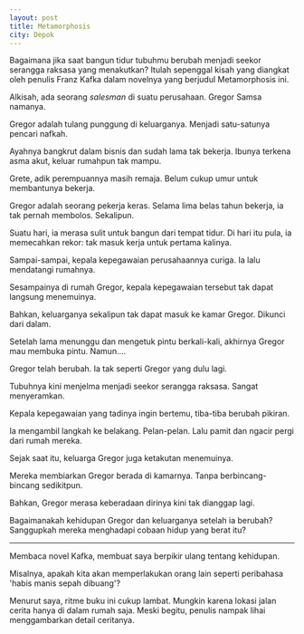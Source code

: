 ```yaml
---
layout: post
title: Metamorphosis
city: Depok
---
```

Bagaimana jika saat bangun tidur tubuhmu berubah menjadi seekor serangga raksasa yang menakutkan? Itulah sepenggal kisah yang diangkat oleh penulis Franz Kafka dalam novelnya yang berjudul Metamorphosis ini. 

Alkisah, ada seorang _salesman_ di suatu perusahaan. Gregor Samsa namanya.

Gregor adalah tulang punggung di keluarganya. Menjadi satu-satunya pencari nafkah.

Ayahnya bangkrut dalam bisnis dan sudah lama tak bekerja. Ibunya terkena asma akut, keluar rumahpun tak mampu. 

Grete, adik perempuannya masih remaja. Belum cukup umur untuk membantunya bekerja.

Gregor adalah seorang pekerja keras. Selama lima belas tahun bekerja, ia tak pernah membolos. Sekalipun.

Suatu hari, ia merasa sulit untuk bangun dari tempat tidur. Di hari itu pula, ia memecahkan rekor: tak masuk kerja untuk pertama kalinya.

Sampai-sampai, kepala kepegawaian perusahaannya curiga. Ia lalu mendatangi rumahnya.

Sesampainya di rumah Gregor, kepala kepegawaian tersebut tak dapat langsung menemuinya. 

Bahkan, keluarganya sekalipun tak dapat masuk ke kamar Gregor. Dikunci dari dalam.

Setelah lama menunggu dan mengetuk pintu berkali-kali, akhirnya Gregor mau membuka pintu. Namun....

Gregor telah berubah. Ia tak seperti Gregor yang dulu lagi.

Tubuhnya kini menjelma menjadi seekor serangga raksasa. Sangat menyeramkan.

Kepala kepegawaian yang tadinya ingin bertemu, tiba-tiba berubah pikiran. 

Ia mengambil langkah ke belakang. Pelan-pelan. Lalu pamit dan ngacir pergi dari rumah mereka.

Sejak saat itu, keluarga Gregor juga ketakutan menemuinya. 

Mereka membiarkan Gregor berada di kamarnya. Tanpa berbincang-bincang sedikitpun. 

Bahkan, Gregor merasa keberadaan dirinya kini tak dianggap lagi.

Bagaimanakah kehidupan Gregor dan keluarganya setelah ia berubah? Sanggupkah mereka menghadapi cobaan hidup yang berat itu?

***

Membaca novel Kafka, membuat saya berpikir ulang tentang kehidupan.

Misalnya, apakah kita akan memperlakukan orang lain seperti peribahasa 'habis manis sepah dibuang'?

Menurut saya, ritme buku ini cukup lambat. Mungkin karena lokasi jalan cerita hanya di dalam rumah saja. Meski begitu, penulis nampak lihai menggambarkan detail ceritanya.

